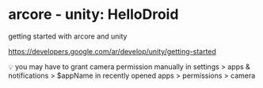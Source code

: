 # arcore - unity: HelloDroid

getting started with arcore and unity

https://developers.google.com/ar/develop/unity/getting-started

💡 you may have to grant camera permission manually in settings > apps & notifications > $appName in recently opened apps > permissions > camera
